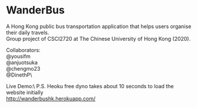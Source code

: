 # WanderBus
A Hong Kong public bus transportation application that helps users organise their daily travels.\
Group project of CSCI2720 at The Chinese University of Hong Kong (2020).

Collaborators:\
@yousifm\
@anjuotsuka\
@chengmo23\
@DinethP\

Live Demo:\\
P.S. Heoku free dyno takes about 10 seconds to load the website initially\
http://wanderbushk.herokuapp.com/
